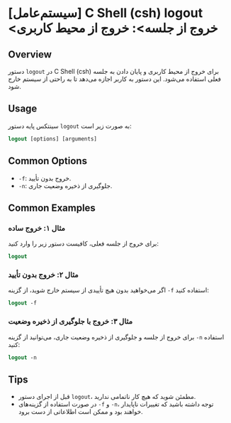 # [سیستم‌عامل] C Shell (csh) logout <خروج از جلسه>: خروج از محیط کاربری

## Overview
دستور `logout` در C Shell (csh) برای خروج از محیط کاربری و پایان دادن به جلسه فعلی استفاده می‌شود. این دستور به کاربر اجازه می‌دهد تا به راحتی از سیستم خارج شود.

## Usage
سینتکس پایه دستور `logout` به صورت زیر است:

```csh
logout [options] [arguments]
```

## Common Options
- `-f`: خروج بدون تأیید.
- `-n`: جلوگیری از ذخیره وضعیت جاری.

## Common Examples
### مثال ۱: خروج ساده
برای خروج از جلسه فعلی، کافیست دستور زیر را وارد کنید:

```csh
logout
```

### مثال ۲: خروج بدون تأیید
اگر می‌خواهید بدون هیچ تأییدی از سیستم خارج شوید، از گزینه `-f` استفاده کنید:

```csh
logout -f
```

### مثال ۳: خروج با جلوگیری از ذخیره وضعیت
برای خروج از جلسه و جلوگیری از ذخیره وضعیت جاری، می‌توانید از گزینه `-n` استفاده کنید:

```csh
logout -n
```

## Tips
- قبل از اجرای دستور `logout`، مطمئن شوید که هیچ کار ناتمامی ندارید.
- در صورت استفاده از گزینه‌های `-f` و `-n`، توجه داشته باشید که تغییرات ناپایدار خواهند بود و ممکن است اطلاعاتی از دست برود.